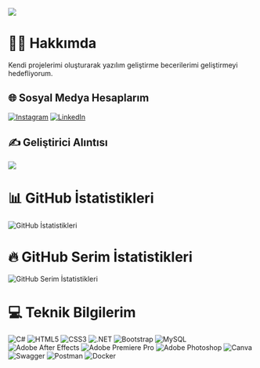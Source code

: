 [![](https://visitcount.itsvg.in/api?id=popmarley&icon=0&color=0)](https://visitcount.itsvg.in)

# 👨‍💻 Hakkımda
Kendi projelerimi oluşturarak yazılım geliştirme becerilerimi geliştirmeyi hedefliyorum.

## 🌐 Sosyal Medya Hesaplarım
[![Instagram](https://img.shields.io/badge/Instagram-%23E4405F.svg?logo=Instagram&logoColor=white)](https://instagram.com/huseyinozguven)
[![LinkedIn](https://img.shields.io/badge/LinkedIn-%230077B5.svg?logo=linkedin&logoColor=white)](https://linkedin.com/in/huseyinozguven) 

## ✍️ Geliştirici Alıntısı
![](https://quotes-github-readme.vercel.app/api?type=horizontal&theme=radical)

# 📊 GitHub İstatistikleri
![GitHub İstatistikleri](https://github-readme-stats.vercel.app/api?username=popmarley&theme=radical&hide_border=false&include_all_commits=false&count_private=false)

# 🔥 GitHub Serim İstatistikleri
![GitHub Serim İstatistikleri](https://github-readme-streak-stats.herokuapp.com/?user=popmarley&theme=radical&hide_border=false)

# 💻 Teknik Bilgilerim
![C#](https://img.shields.io/badge/c%23-%23239120.svg?style=for-the-badge&logo=c-sharp&logoColor=white)
![HTML5](https://img.shields.io/badge/html5-%23E34F26.svg?style=for-the-badge&logo=html5&logoColor=white)
![CSS3](https://img.shields.io/badge/css3-%231572B6.svg?style=for-the-badge&logo=css3&logoColor=white)
![.NET](https://img.shields.io/badge/.NET-5C2D91?style=for-the-badge&logo=.net&logoColor=white)
![Bootstrap](https://img.shields.io/badge/bootstrap-%23563D7C.svg?style=for-the-badge&logo=bootstrap&logoColor=white)
![MySQL](https://img.shields.io/badge/mysql-%2300f.svg?style=for-the-badge&logo=mysql&logoColor=white)
![Adobe After Effects](https://img.shields.io/badge/Adobe%20After%20Effects-9999FF.svg?style=for-the-badge&logo=Adobe%20After%20Effects&logoColor=white)
![Adobe Premiere Pro](https://img.shields.io/badge/Adobe%20Premiere%20Pro-9999FF.svg?style=for-the-badge&logo=Adobe%20Premiere%20Pro&logoColor=white)
![Adobe Photoshop](https://img.shields.io/badge/adobephotoshop-%2331A8FF.svg?style=for-the-badge&logo=adobephotoshop&logoColor=white)
![Canva](https://img.shields.io/badge/Canva-%2300C4CC.svg?style=for-the-badge&logo=Canva&logoColor=white)
![Swagger](https://img.shields.io/badge/-Swagger-%23Clojure?style=for-the-badge&logo=swagger&logoColor=white)
![Postman](https://img.shields.io/badge/Postman-FF6C37?style=for-the-badge&logo=postman&logoColor=white)
![Docker](https://img.shields.io/badge/docker-%230db7ed.svg?style=for-the-badge&logo=docker&logoColor=white)
